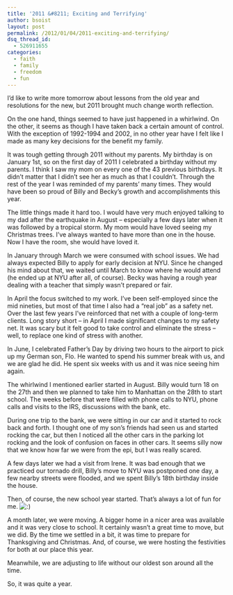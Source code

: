 ```yaml
---
title: '2011 &#8211; Exciting and Terrifying'
author: bsoist
layout: post
permalink: /2012/01/04/2011-exciting-and-terrifying/
dsq_thread_id:
  - 526911655
categories:
  - faith
  - family
  - freedom
  - fun
---
```

I&#8217;d like to write more tomorrow about lessons from the old year and resolutions for the new, but 2011 brought much change worth reflection. 

On the one hand, things seemed to have just happened in a whirlwind. On the other, it seems as though I have taken back a certain amount of control. With the exception of 1992-1994 and 2002, in no other year have I felt like I made as many key decisions for the benefit my family.

It was tough getting through 2011 without my parents. My birthday is on January 1st, so on the first day of 2011 I celebrated a birthday without my parents. I think I saw my mom on every one of the 43 previous birthdays. It didn&#8217;t matter that I didn&#8217;t see her as much as that I couldn&#8217;t. Through the rest of the year I was reminded of my parents&#8217; many times. They would have been so proud of Billy and Becky&#8217;s growth and accomplishments this year. 

The little things made it hard too. I would have very much enjoyed talking to my dad after the earthquake in August &#8211; especially a few days later when it was followed by a tropical storm. My mom would have loved seeing my Christmas trees. I&#8217;ve always wanted to have more than one in the house. Now I have the room, she would have loved it.

In January through March we were consumed with school issues. We had always expected Billy to apply for early decision at NYU. Since he changed his mind about that, we waited until March to know where he would attend (he ended up at NYU after all, of course). Becky was having a rough year dealing with a teacher that simply wasn&#8217;t prepared or fair.

In April the focus switched to my work. I&#8217;ve been self-employed since the mid nineties, but most of that time I also had a &#8220;real job&#8221; as a safety net. Over the last few years I&#8217;ve reinforced that net with a couple of long-term clients. Long story short &#8211; in April I made significant changes to my safety net. It was scary but it felt good to take control and eliminate the stress &#8211; well, to replace one kind of stress with another. 

In June, I celebrated Father&#8217;s Day by driving two hours to the airport to pick up my German son, Flo. He wanted to spend his summer break with us, and we are glad he did. He spent six weeks with us and it was nice seeing him again.

The whirlwind I mentioned earlier started in August. Billy would turn 18 on the 27th and then we planned to take him to Manhattan on the 28th to start school. The weeks before that were filled with phone calls to NYU, phone calls and visits to the IRS, discussions with the bank, etc. 

During one trip to the bank, we were sitting in our car and it started to rock back and forth. I thought one of my son&#8217;s friends had seen us and started rocking the car, but then I noticed all the other cars in the parking lot rocking and the look of confusion on faces in other cars. It seems silly now that we know how far we were from the epi, but I was really scared.

A few days later we had a visit from Irene. It was bad enough that we practiced our tornado drill, Billy&#8217;s move to NYU was postponed one day, a few nearby streets were flooded, and we spent Billy&#8217;s 18th birthday inside the house. 

Then, of course, the new school year started. That&#8217;s always a lot of fun for me. <img src='http://archive.whsjr.soistmann.com/oped/wp-includes/images/smilies/icon_smile.gif' alt=':)' class='wp-smiley' /> 

A month later, we were moving. A bigger home in a nicer area was available and it was very close to school. It certainly wasn&#8217;t a great time to move, but we did. By the time we settled in a bit, it was time to prepare for Thanksgiving and Christmas. And, of course, we were hosting the festivities for both at our place this year. 

Meanwhile, we are adjusting to life without our oldest son around all the time. 

So, it was quite a year.
